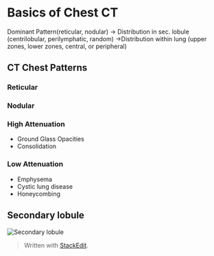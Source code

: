 # Basics of Chest CT
Dominant Pattern(reticular, nodular) -> Distribution in sec. lobule (centrilobular, perilymphatic, random) ->Distribution within lung (upper zones, lower zones, central, or peripheral)
## CT Chest Patterns
### Reticular

### Nodular

### High Attenuation
- Ground Glass Opacities
- Consolidation

### Low Attenuation
- Emphysema
- Cystic lung disease
- Honeycombing

## Secondary lobule

![Secondary lobule](https://images.radiopaedia.org/images/335613/683689b399c8f6da29db25206ffb12_jumbo.jpeg)
> Written with [StackEdit](https://stackedit.io/).
<!--stackedit_data:
eyJoaXN0b3J5IjpbLTYwNjM5OTI5MywtMTA3MzgxMzEzNyw0ND
M4Njk1MjVdfQ==
-->